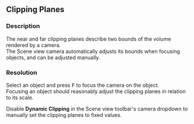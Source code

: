 ## Clipping Planes
### Description
The near and far clipping planes describe two bounds of the volume rendered by a camera.  
The Scene view camera automatically adjusts its bounds when focusing objects, and can be adjusted manually.

### Resolution
Select an object and press <kbd>F</kbd> to focus the camera on the object.  
Focusing an object should reasonably adjust the clipping planes in relation to its scale.

Disable **Dynamic Clipping** in the Scene view toolbar's camera dropdown to manually set the clipping planes to fixed values.